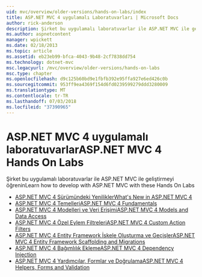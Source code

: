```yaml
---
uid: mvc/overview/older-versions/hands-on-labs/index
title: ASP.NET MVC 4 uygulamalı Laboratuvarları | Microsoft Docs
author: rick-anderson
description: Şirket bu uygulamalı laboratuvarlar ile ASP.NET MVC ile geliştirmeyi öğrenin
ms.author: aspnetcontent
manager: wpickett
ms.date: 02/18/2013
ms.topic: article
ms.assetid: eb23eb99-bfca-4043-9b48-2cf7838dd754
ms.technology: dotnet-mvc
msc.legacyurl: /mvc/overview/older-versions/hands-on-labs
msc.type: chapter
ms.openlocfilehash: d9c125b60bd9e1fbfb392e95ffa927e6ed426c0b
ms.sourcegitcommit: 953ff9ea4369f154d6fd0239599279ddd3280009
ms.translationtype: MT
ms.contentlocale: tr-TR
ms.lasthandoff: 07/03/2018
ms.locfileid: "37390965"
---
```

# <a name="aspnet-mvc-4-hands-on-labs"></a><span data-ttu-id="a45de-103">ASP.NET MVC 4 uygulamalı laboratuvarlar</span><span class="sxs-lookup"><span data-stu-id="a45de-103">ASP.NET MVC 4 Hands On Labs</span></span>

<span data-ttu-id="a45de-104">Şirket bu uygulamalı laboratuvarlar ile ASP.NET MVC ile geliştirmeyi öğrenin</span><span class="sxs-lookup"><span data-stu-id="a45de-104">Learn how to develop with ASP.NET MVC with these Hands On Labs</span></span>

- [<span data-ttu-id="a45de-105">ASP.NET MVC 4 Sürümündeki Yenilikler</span><span class="sxs-lookup"><span data-stu-id="a45de-105">What's New in ASP.NET MVC 4</span></span>](whats-new-in-aspnet-mvc-4.md)
- [<span data-ttu-id="a45de-106">ASP.NET MVC 4 Temelleri</span><span class="sxs-lookup"><span data-stu-id="a45de-106">ASP.NET MVC 4 Fundamentals</span></span>](aspnet-mvc-4-fundamentals.md)
- [<span data-ttu-id="a45de-107">ASP.NET MVC 4 Modelleri ve Veri Erişimi</span><span class="sxs-lookup"><span data-stu-id="a45de-107">ASP.NET MVC 4 Models and Data Access</span></span>](aspnet-mvc-4-models-and-data-access.md)
- [<span data-ttu-id="a45de-108">ASP.NET MVC 4 Özel Eylem Filtreleri</span><span class="sxs-lookup"><span data-stu-id="a45de-108">ASP.NET MVC 4 Custom Action Filters</span></span>](aspnet-mvc-4-custom-action-filters.md)
- [<span data-ttu-id="a45de-109">ASP.NET MVC 4 Entity Framework İskele Oluşturma ve Geçişler</span><span class="sxs-lookup"><span data-stu-id="a45de-109">ASP.NET MVC 4 Entity Framework Scaffolding and Migrations</span></span>](aspnet-mvc-4-entity-framework-scaffolding-and-migrations.md)
- [<span data-ttu-id="a45de-110">ASP.NET MVC 4 Bağımlılık Ekleme</span><span class="sxs-lookup"><span data-stu-id="a45de-110">ASP.NET MVC 4 Dependency Injection</span></span>](aspnet-mvc-4-dependency-injection.md)
- [<span data-ttu-id="a45de-111">ASP.NET MVC 4 Yardımcılar, Formlar ve Doğrulama</span><span class="sxs-lookup"><span data-stu-id="a45de-111">ASP.NET MVC 4 Helpers, Forms and Validation</span></span>](aspnet-mvc-4-helpers-forms-and-validation.md)

